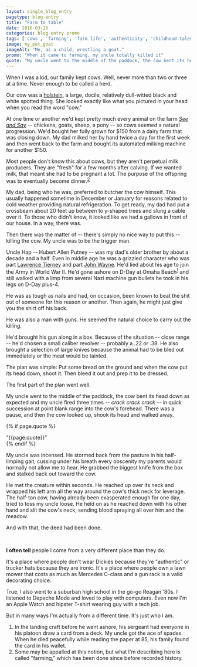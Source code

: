 ```yaml
---
layout: single_blog_entry
pagetype: blog-entry
title: "Farm to table"
date: 2016-03-26
categories: blog-entry promo
tags: ['cows', 'farming', 'farm life', 'authenticity', 'childhood tales']
image: my_pet_goat
imageAlt: "Me, as a child, wrestling a goat."
promo: "When it came to farming, my uncle totally killed it"
quote: "My uncle went to the middle of the paddock, the cow bent its head down as expected and my uncle fired three times - crack crack crack"
---  
```


When I  was a kid, our family kept cows. Well, never more than two or three at a time. Never enough to be called a herd.

Our cow was a [holstein][4], a large, docile, relatively dull-witted black and white spotted thing. She looked exactly like what you pictured in your head when you read the word "cow."

At one time or another we'd kept pretty much every animal on the farm [_See and Say_][5] -- chickens, goats, sheep, a pony -- so cows seemed a natural progression. We'd bought her fully grown for $150 from a dairy farm that was closing down. My dad milked her by hand twice a day for the first week and then went back to the farm and bought its automated milking machine for another $150.

Most people don't know this about cows, but they aren't perpetual milk producers. They are "fresh" for a few months after calving. If we wanted milk, that meant she had to be pregnant a lot. The purpose of the offspring was to eventually become dinner.<sup>[2][2]</sup>

My dad, being who he was, preferred to butcher the cow himself. This usually happened sometime in December or January for reasons related to cold weather providing natural refrigeration. To get ready, my dad had put a crossbeam about 20 feet up between to y-shaped trees and slung a cable over it. To those who didn't know, it looked like we had a gallows in front of our house. In a way, there was.

Then there was the matter of -- there's simply no nice way to put this -- killing the cow. My uncle was to be the trigger man.

Uncle Hap -- Hubert Allen Putney -- was my dad's older brother by about a decade and a half. Even in middle age he was a grizzled  character who was part [Lawrence Tierney][6] and part [John Wayne][7]. He'd lied about his age to join the Army in World War II. He'd gone ashore on D-Day at Omaha Beach<sup>[1][1]</sup> and still walked with a limp from several Nazi machine gun bullets he took in his legs on D-Day plus-4.

He was as tough as nails and had, on occasion, been known to beat the shit out of someone for this reason or another. Then again, he might just give you the shirt off his back.

He was also a man with guns. He seemed the natural choice to carry out the killing.

He'd brought his gun along in a box. Because of the situation -- close range -- he'd chosen a small caliber revolver -- probably a .22 or .38. He also brought a selection of large knives because the animal had to be bled out immediately or the meat would be tainted.

The plan was simple: Put some bread on the ground and when the cow put its head down, shoot it. Then bleed it out and prep it to be dressed.

The first part of the plan went well.

My uncle went to the middle of the paddock, the cow bent its head down as expected and my uncle fired three times -- _crack crack crack_ -- in quick succession at point blank range into the cow's forehead. There was a pause, and then the cow looked up, shook its head and walked away.

{% if page.quote %}
  <aside class="blog-pullquote">
  <q>{{page.quote}}</q>
  </aside>
{% endif %}

My uncle was incensed. He stormed back from the pasture in his half-limping gait, cussing under his breath every obscenity my parents would normally not allow me to hear. He grabbed the biggest knife from the box and stalked back out toward the cow.

He met the creature within seconds. He reached up over its neck and wrapped his left arm all the way around the cow's thick neck for leverage. The half-ton cow, having already been exasperated enough for one day, tried to toss my uncle loose. He held on as he reached down with his other hand and slit the cow's neck, sending blood spraying all over him and the meadow.

And with that, the deed had been done.

&nbsp;

**I often tell** people I come from a very different place than they do.

It's a place where people don't wear Dickies because they're "authentic" or trucker hats because they are ironic. It's a place where people own a lawn mower that costs as much as Mercedes C-class and a gun rack is a valid decorating choice.

True, I also went to a suburban high school in the go-go Reagan '80s. I listened to Depeche Mode and loved to play with computers. Even now I'm an Apple Watch and hipster T-shirt wearing guy with a tech job.

But in many ways I'm actually from a different time. It's just who I am.




1. <span id="footnote-one-cow-murder"></span>In the landing craft before he went ashore, his sergeant had everyone in his platoon draw a card from a deck. My uncle got the ace of spades. When he died peacefully while reading the paper at 85, his family found the card in his wallet.
2. <span id="footnote-two-cow-murder"></span>Some may be appalled at this notion, but what I'm describing here is called "farming," which has been done since before recorded history.


[1]:#footnote-one-cow-murder
[2]:#footnote-two
[3]:#footnote-three
[4]:https://en.wikipedia.org/wiki/Holstein_Friesian_cattle
[5]:http://www.ebay.com/itm/2-Lot-Vintage-SEE-N-SAY-Farmer-Says-Talking-Animal-Sound-Blue-Pull-Mattel-CLEAN-/222067059764
[6]:https://www.youtube.com/watch?v=4W5KhfJHF_4
[7]:https://www.youtube.com/watch?v=30N-weocZT4
